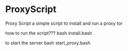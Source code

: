# ProxyScript
 Proxy Script a simple script to install and run a proxy tor
 
 how to run the script???
 bash install.bash
 
 to start the server
 bash start_proxy.bash
